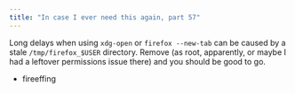 ```yaml
---
title: "In case I ever need this again, part 57"
---
```



<p>Long delays when using <code>xdg-open</code> or <code>firefox --new-tab</code> can be caused by a stale <code>/tmp/firefox_$USER</code> directory. Remove (as root, apparently, or maybe I had a leftover permissions issue there) and you should be good to go.</p><ul class="filed-as"><li>fireeffing</li></ul>